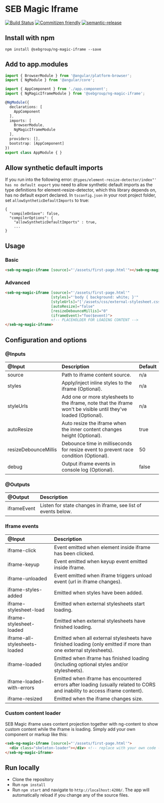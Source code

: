 # SEB Magic Iframe
[![Build Status](https://travis-ci.com/sebgroup/ng-magic-iframe.svg?token=tzrdkWGEu776AVobzRhp&branch=master)](https://travis-ci.com/sebgroup/ng-magic-iframe)
[![Commitizen friendly](https://img.shields.io/badge/commitizen-friendly-brightgreen.svg)](http://commitizen.github.io/cz-cli/)
[![semantic-release](https://img.shields.io/badge/%20%20%F0%9F%93%A6%F0%9F%9A%80-semantic--release-e10079.svg)](https://github.com/semantic-release/semantic-release)

## Install with npm
```
npm install @sebgroup/ng-magic-iframe --save
```

## Add to app.modules
```ts
import { BrowserModule } from '@angular/platform-browser';
import { NgModule } from '@angular/core';

import { AppComponent } from './app.component';
import { NgMagicIframeModule } from '@sebgroup/ng-magic-iframe';

@NgModule({
  declarations: [
    AppComponent
  ],
  imports: [
    BrowserModule,
    NgMagicIframeModule
  ],
  providers: [],
  bootstrap: [AppComponent]
})
export class AppModule { }
```

## Allow synthetic default imports
If you run into the following error: `@types/element-resize-detector/index"' has no default export` you need to allow synthetic default imports as the type definitions for element-resize-detector, which this library depends on, has no default export declared. In `tsconfig.json` in your root project folder, set `allowSyntheticDefaultImports` to true:
```
{
  "compileOnSave": false,
  "compilerOptions": {
    "allowSyntheticDefaultImports" : true,
    ...
}
```

## Usage
### Basic
```html
<seb-ng-magic-iframe [source]="'/assets/first-page.html'"></seb-ng-magic-iframe>
```

### Advanced
```html
<seb-ng-magic-iframe [source]="'/assets/first-page.html'"
                     [styles]="'body { background: white; }'"
                     [styleUrls]="['/assets/css/external-stylesheet.css', '/assets/css/fonts.css']"
                     [autoResize]="false"
                     [resizeDebounceMillis]="0"
                     (iframeEvent)="foo($event)">
                     <!-- PLACEHOLDER FOR LOADING CONTENT -->
</seb-ng-magic-iframe>
```

## Configuration and options
### @Inputs
|@Input|Description|Default|
|:-----|:-----------|:-------------------|
|source| Path to iframe content source.| n/a |
|styles| Apply/inject inline styles to the iframe (Optional).| n/a |
|styleUrls| Add one or more stylesheets to the iframe, note that the iframe won't be visible until they've loaded (Optional).| n/a |
|autoResize| Auto resize the iframe when the inner content changes height (Optional).| true |
|resizeDebounceMillis| Debounce time in milliseconds for resize event to prevent race condition (Optional).| 50 |
|debug| Output iframe events in console log (Optional).| false |

### @Outputs
|@Output|Description|
|:-----|:-----------|
|iframeEvent| Listen for state changes in iframe, see list of events below.|

### Iframe events
|@Input                           |Description|
|:--------------------------------|:-----------|
| iframe-click                    | Event emitted when element inside iframe has been clicked.
| iframe-keyup                    | Event emitted when keyup event emitted inside iframe.
| iframe-unloaded                 | Event emitted when iframe triggers unload event (url in iframe changes).
| iframe-styles-added             | Emitted when styles have been added.
| iframe-stylesheet-load          | Emitted when external stylesheets start loading.
| iframe-stylesheet-loaded        | Emitted when external stylesheets have finished loading.
| iframe-all-stylesheets-loaded   | Emitted when all external stylesheets have finished loading (only emitted if more than one external stylesheets).
| iframe-loaded                   | Emitted when iframe has finished loading (including optional styles and/or stylesheets).
| iframe-loaded-with-errors       | Emitted when iframe has encountered errors after loading (usually related to CORS and inability to access iframe content).
| iframe-resized                  | Emitted when the iframe changes size.

### Custom content loader
SEB Magic iframe uses content projection together with ng-content to show custom content while the iframe is loading. Simply add your own component or markup like this:
```html
<seb-ng-magic-iframe [source]="'/assets/first-page.html'">
  <div class="skeleton-loader"></div> <!-- replace with your own code -->
</seb-ng-magic-iframe>
```


## Run locally

* Clone the repository
* Run `npm install`
* Run `npm start` and navigate to `http://localhost:4200/`. The app will automatically reload if you change any of the source files.
